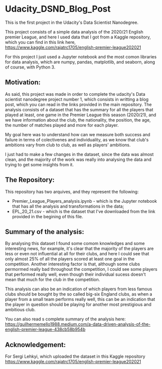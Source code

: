# Udacity_DSND_Blog_Post
This is the first project in the Udacity's Data Scientist Nanodegree.

This project consists of a simple data analysis of the 2020/21 English premier League, and here I used data that I got from a Kaggle repository, which you can find in this link here, https://www.kaggle.com/rajatrc1705/english-premier-league202021

For this project I just used a Jupyter notebook and the most comon libraries for data analysis, which are numpy, pandas, matplotlib, and seaborn, along of course, with Python 3.

## Motivation:
As said, this project was made in order to complete the udacity's Data scientist nanodegree project number 1, which consists in writting a blog post, which you can read in the links provided in the main repository.
The analysis consists of a dataset that has the summary for all the players that played at least, one game in the Premier League this season (2020/21), and we have information about the club, the nationality, the position, the age, the number of matches played and more for each player.

My goal here was to understand how can we measure both success and failure in terms of colectivenes and individuality, as we know that club's ambitions vary from club to club, as well as players' ambitions.

I just had to make a few changes in the dataset, since the data was almost clean, and the majority of the work was really into analysing the data and trying to get some insights from it.

## The Repository:

This repository has two arquives, and they represent the following:
- Premier_League_Players_analysis.ipynb - which is the Jupyter notebook that has all the analysis and transformations in the data;
- EPL_20_21.csv - which is the dataset that I've downloaded from the link provided in the begining of this file.

## Summary of the analysis:

By analysing this dataset I found some comom knowledges and some interesting news, for example, it's clear that the majority of the players are less or even not influential at all for their clubs, and here I could see that only almost 25% of all the players scored at least one goal in the competition. Another interesting factor is that, although some clubs permormed really bad throughout the competition, I could see some players that performed really well, even though their individual sucess doesn't mean that much for the club in the competition.

This analysis can also be an indication of which players from less famous clubs should be bought by the so called big-six England clubs, as when a player from a small team performs really well, this can be an indication that the player in question should be playing for another most prestigious and ambitious club.

You can also read s complete summary of the analysis here: https://guilhermemello1988.medium.com/a-data-driven-analysis-of-the-english-premier-league-438cb58b954b

## Acknowledgement:

For Sergi Lehkyi, which uploaded the dataset in this Kaggle repository https://www.kaggle.com/rajatrc1705/english-premier-league202021
